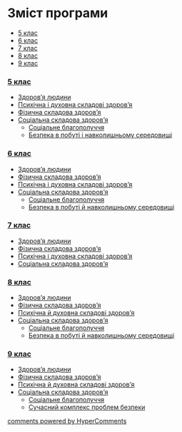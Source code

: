 <div id="hypercomments_widget" class="js-hypercomments-widget invisible"></div>

# Зміст програми

<div>
  <!-- Nav tabs -->
  <ul class="nav nav-tabs" role="tablist">
    <li role="presentation" class="active"><a href="#home" aria-controls="home" role="tab" data-toggle="tab">5 клас</a></li>
    <li role="presentation"><a href="#menu1" aria-controls="menu1" role="tab" data-toggle="tab">6 клас</a></li>
    <li role="presentation"><a href="#menu2" aria-controls="menu2" role="tab" data-toggle="tab">7 клас</a></li>
    <li role="presentation"><a href="#menu3" aria-controls="menu3" role="tab" data-toggle="tab">8 клас</a></li>
    <li role="presentation"><a href="#menu4" aria-controls="menu4" role="tab" data-toggle="tab">9 клас</a></li>
  </ul>
  <!-- Tab panes -->
  <div class="tab-content">
    <div role="tabpanel" class="tab-pane active" id="home"><h3><a href="https://healthmon59.ed-era.com/1/5_klas.html">5 клас</a></h3>
<ul type="disc">
  <li><a href="1/zdorovya_ludiny.md">Здоров’я людини</a></li>
      <li><a href="1/psykhychna_ta_dukhovna_skladovy_zdorovya.md">Психічна і духовна складові здоров’я</a></li>
      <li><a href="1/fizichna_skladova_zdorovya.md">Фізична складова здоров’я</a>
          <br />
      </li>
      <li><a href="1/socialna_skladova_zdorovya.md">Соціальна складова здоров’я</a>
          <ul>
              <li><a href="1/soc_blagopoluchhya.md">Соціальне благополуччя</a></li>
              <li><a href="1/bezpeka_v_pobuty_ta_navk_seredovyschy.md">Безпека в побуті і навколишньому середовищі</a></li>
          </ul>
      </li>
</ul>
</ul>
</div>
<div role="tabpanel" class="tab-pane" id="menu1"><h3><a href="https://healthmon59.ed-era.com/2/6_klas.html">6 клас</a></h3>
<ul type="disc">
    <li><a href="2/zdorovya_ludiny.md">Здоров’я людини</a>
        <br />
    </li>
    <li><a href="2/fizichna_skladova_zdorovya.md">Фізична складова здоров’я</a>
        <br />
    </li>
    <li><a href="2/psykhychna_ta_dukhovna_skladovy_zdorovya.md">Психічна і духовна складові здоров’я</a></li>
    <li><a href="2/socialna_skladova_zdorovya.md">Соціальна складова здоров’я</a>
        <ul>
            <li><a href="2/soc_blagopoluchhya.md">Соціальне благополуччя</a></li>
            <li><a href="2/bezpeka_v_pobuty_ta_navk_seredovyschy.md">Безпека в побуті й навколишньому середовищі</a></li>
        </ul>
    </li>
</ul>
</div>
<div role="tabpanel" class="tab-pane" id="menu2"><h3><a href="https://healthmon59.ed-era.com/3/7_klas.html">7 клас</a></h3>
  <ul type="disc">
    <li><a href="3/zdorovya_ludiny.md">Здоров’я людини</a>
    </li>
    <li><a href="3/fizichna_skladova_zdorovya.md">Фізична складова здоров’я</a>
    </li>
    <li><a href="3/psykhychna_ta_dukhovna_skladovy_zdorovya.md">Психічна і духовна складові здоров’я</a></li>
    <li><a href="3/socialna_skladova_zdorovya.md">Соціальна складова здоров’я</a></li>
  </ul>
</div>
<div role="tabpanel" class="tab-pane" id="menu3"><h3><a href="https://healthmon59.ed-era.com/4/8_klas.html">8 клас</a></h3>
<ul type="disc">
  <li><a href="4/zdorovya_ludiny.md">Здоров’я людини</a>
    </li>
    <li><a href="4/fizichna_skladova_zdorovya.md">Фізична складова здоров’я</a>
    </li>
    <li><a href="4/psykhychna_ta_dukhovna_skladovy_zdorovya.md">Психічна й духовна складові здоров’я</a></li>
    <li><a href="4/socialna_skladova_zdorovya.md">Соціальна складова здоров’я</a>
        <ul>
            <li><a href="4/soc_blagopoluchhya.md">Соціальне благополуччя</a></li>
            <li><a href="4/bezpeka_v_pobuty_ta_navk_seredovyschy.md">Безпека в побуті й навколишньому середовищі</a></li>
        </ul>
    </li>
</ul>
</div>
<div role="tabpanel" class="tab-pane" id="menu4"><h3><a href="https://healthmon59.ed-era.com/5/9_klas.html">9 клас</a></h3>
<ul type="disc">
    <li><a href="5/zdorovya_ludiny.md">Здоров’я людини</a>
    </li>
    <li><a href="5/fizichna_skladova_zdorovya.md">Фізична складова здоров’я</a>
    </li>
    <li><a href="5/psykhychna_ta_dukhovna_skladovy_zdorovya.md">Психічна й духовна складові здоров’я</a></li>
    <li><a href="5/socialna_skladova_zdorovya.md">Соціальна складова здоров’я</a>
        <ul>
            <li><a href="5/soc_blagopoluchhya.md">Соціальне благополуччя</a></li>
            <li><a href="5/bezpeka_v_pobuty_ta_navk_seredovyschy.md">Сучасний комплекс проблем безпеки</a></li>
        </ul>
    </li>
</ul>
</div>
</div>
</div>


<div class="js-hypercomments-container">
<a href="http://hypercomments.com" class="hc-link" title="comments widget">comments powered by HyperComments</a>
</div>